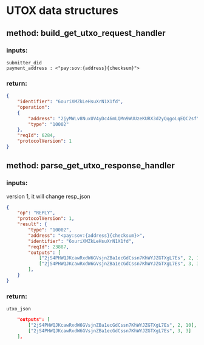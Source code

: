 
# UTOX data structures

## method: build_get_utxo_request_handler
### inputs: 

    submitter_did
    payment_address : <"pay:sov:{address}{checksum}">
    
### return:

```json
{
    "identifier": "6ouriXMZkLeHsuXrN1X1fd",
    "operation":
    {
        "address": "2jyMWLv8NuxUV4yDc46mLQMn9WUUzeKURX3d2yQqgoLqEQC2sf",
        "type": "10002"
    },
    "reqId": 6284,
    "protocolVersion": 1
}

```
    
    
    
## method: parse_get_utxo_response_handler
### inputs:
version 1, it will change
resp_json
```json
{
    "op": "REPLY",
    "protocolVersion": 1,
    "result": {
        "type": "10002",
        "address": "<pay:sov:{address}{checksum}>",
        "identifier": "6ouriXMZkLeHsuXrN1X1fd",
        "reqId": 23887,
        "outputs": [
            ["2jS4PHWQJKcawRxdW6GVsjnZBa1ecGdCssn7KhWYJZGTXgL7Es", 2, 10], 
            ["2jS4PHWQJKcawRxdW6GVsjnZBa1ecGdCssn7KhWYJZGTXgL7Es", 3, 3]
        ],
    }
}

```
    
    
### return:
    utxo_json
``` json
    "outputs": [
        ["2jS4PHWQJKcawRxdW6GVsjnZBa1ecGdCssn7KhWYJZGTXgL7Es", 2, 10], 
        ["2jS4PHWQJKcawRxdW6GVsjnZBa1ecGdCssn7KhWYJZGTXgL7Es", 3, 3]
    ],
```
